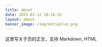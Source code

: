 ```yaml
---
title: about
date: 2025-01-12 18:16:32
layout: about
banner_image: /img/motianlun.png
---
```


这里写关于页的正文，支持 Markdown, HTML